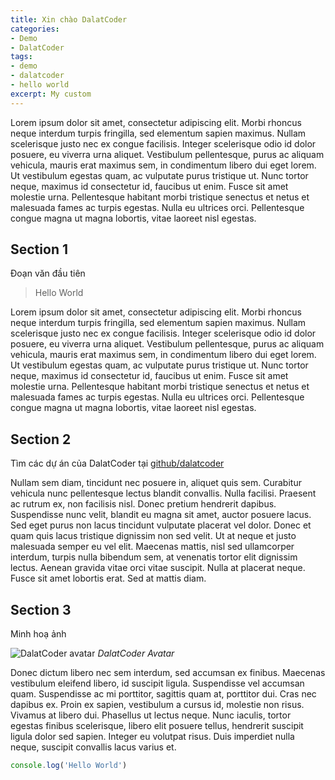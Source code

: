 ```yaml
---
title: Xin chào DalatCoder
categories:
- Demo
- DalatCoder
tags:
- demo
- dalatcoder
- hello world
excerpt: My custom
---
```

Lorem ipsum dolor sit amet, consectetur adipiscing elit. Morbi rhoncus neque interdum turpis fringilla, sed elementum sapien maximus. Nullam scelerisque justo nec ex congue facilisis. Integer scelerisque odio id dolor posuere, eu viverra urna aliquet. Vestibulum pellentesque, purus ac aliquam vehicula, mauris erat maximus sem, in condimentum libero dui eget lorem. Ut vestibulum egestas quam, ac vulputate purus tristique ut. Nunc tortor neque, maximus id consectetur id, faucibus ut enim. Fusce sit amet molestie urna. Pellentesque habitant morbi tristique senectus et netus et malesuada fames ac turpis egestas. Nulla eu ultrices orci. Pellentesque congue magna ut magna lobortis, vitae laoreet nisl egestas.

<!--more-->

## Section 1

Đoạn văn đầu tiên

> Hello World

Lorem ipsum dolor sit amet, consectetur adipiscing elit. Morbi rhoncus neque interdum turpis fringilla, sed elementum sapien maximus. Nullam scelerisque justo nec ex congue facilisis. Integer scelerisque odio id dolor posuere, eu viverra urna aliquet. Vestibulum pellentesque, purus ac aliquam vehicula, mauris erat maximus sem, in condimentum libero dui eget lorem. Ut vestibulum egestas quam, ac vulputate purus tristique ut. Nunc tortor neque, maximus id consectetur id, faucibus ut enim. Fusce sit amet molestie urna. Pellentesque habitant morbi tristique senectus et netus et malesuada fames ac turpis egestas. Nulla eu ultrices orci. Pellentesque congue magna ut magna lobortis, vitae laoreet nisl egestas.

## Section 2

Tìm các dự án của DalatCoder tại [github/dalatcoder](https://github.com/dalatcoder)

Nullam sem diam, tincidunt nec posuere in, aliquet quis sem. Curabitur vehicula nunc pellentesque lectus blandit convallis. Nulla facilisi. Praesent ac rutrum ex, non facilisis nisl. Donec pretium hendrerit dapibus. Suspendisse nunc velit, blandit eu magna sit amet, auctor posuere lacus. Sed eget purus non lacus tincidunt vulputate placerat vel dolor. Donec et quam quis lacus tristique dignissim non sed velit. Ut at neque et justo malesuada semper eu vel elit. Maecenas mattis, nisl sed ullamcorper interdum, turpis nulla bibendum sem, at venenatis tortor elit dignissim lectus. Aenean gravida vitae orci vitae suscipit. Nulla at placerat neque. Fusce sit amet lobortis erat. Sed at mattis diam.

## Section 3

Minh hoạ ảnh

![DalatCoder avatar](https://avatars.githubusercontent.com/u/49048131?s=400&u=f3a43cb86922fdb1e9144d5e76e8937b5b557119&v=4)
_DalatCoder Avatar_

Donec dictum libero nec sem interdum, sed accumsan ex finibus. Maecenas vestibulum eleifend libero, id suscipit ligula. Suspendisse vel accumsan quam. Suspendisse ac mi porttitor, sagittis quam at, porttitor dui. Cras nec dapibus ex. Proin ex sapien, vestibulum a cursus id, molestie non risus. Vivamus at libero dui. Phasellus ut lectus neque. Nunc iaculis, tortor egestas finibus scelerisque, libero elit posuere tellus, hendrerit suscipit ligula dolor sed sapien. Integer eu volutpat risus. Duis imperdiet nulla neque, suscipit convallis lacus varius et.

```js
console.log('Hello World')
```
